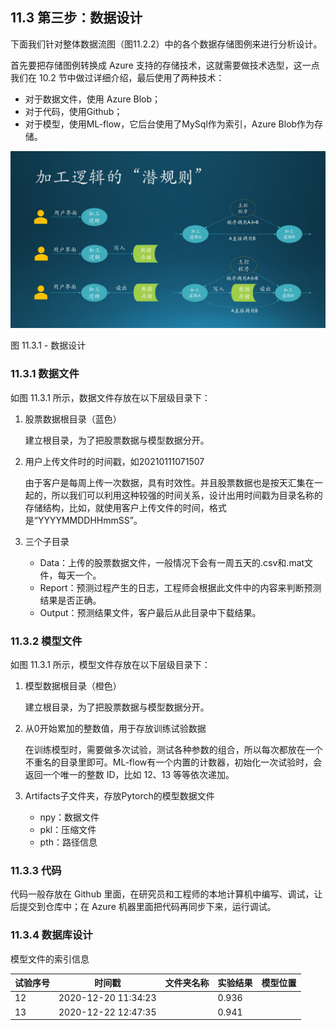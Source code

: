 ## 11.3 第三步：数据设计

下面我们针对整体数据流图（图11.2.2）中的各个数据存储图例来进行分析设计。

首先要把存储图例转换成 Azure 支持的存储技术，这就需要做技术选型，这一点我们在 10.2 节中做过详细介绍，最后使用了两种技术：

- 对于数据文件，使用 Azure Blob；
- 对于代码，使用Github；
- 对于模型，使用ML-flow，它后台使用了MySql作为索引，Azure Blob作为存储。


<img src="img/Slide10.JPG"/>

图 11.3.1 - 数据设计


### 11.3.1 数据文件

如图 11.3.1 所示，数据文件存放在以下层级目录下：

1. 股票数据根目录（蓝色）
   
   建立根目录，为了把股票数据与模型数据分开。

2. 用户上传文件时的时间戳，如20210111071507
   
   由于客户是每周上传一次数据，具有时效性。并且股票数据也是按天汇集在一起的，所以我们可以利用这种较强的时间关系，设计出用时间戳为目录名称的存储结构，比如，就使用客户上传文件的时间，格式是“YYYYMMDDHHmmSS”。

3. 三个子目录
   - Data：上传的股票数据文件，一般情况下会有一周五天的.csv和.mat文件，每天一个。
   - Report：预测过程产生的日志，工程师会根据此文件中的内容来判断预测结果是否正确。
   - Output：预测结果文件，客户最后从此目录中下载结果。

### 11.3.2 模型文件

如图 11.3.1 所示，模型文件存放在以下层级目录下：

1. 模型数据根目录（橙色）
   
   建立根目录，为了把股票数据与模型数据分开。

2. 从0开始累加的整数值，用于存放训练试验数据
   
   在训练模型时，需要做多次试验，测试各种参数的组合，所以每次都放在一个不重名的目录里即可。ML-flow有一个内置的计数器，初始化一次试验时，会返回一个唯一的整数 ID，比如 12、13 等等依次递加。

3. Artifacts子文件夹，存放Pytorch的模型数据文件
   - npy：数据文件
   - pkl：压缩文件
   - pth：路径信息

### 11.3.3 代码

代码一般存放在 Github 里面，在研究员和工程师的本地计算机中编写、调试，让后提交到仓库中；在 Azure 机器里面把代码再同步下来，运行调试。

### 11.3.4 数据库设计

模型文件的索引信息

|试验序号|时间戳|文件夹名称|实验结果|模型位置|
|--|--|--|--|--|
|12|2020-12-20 11:34:23||0.936||
|13|2020-12-22 12:47:35||0.941||

